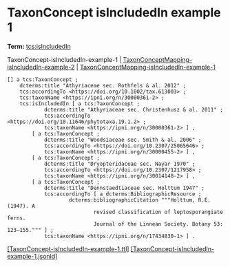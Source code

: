 # TaxonConcept isIncludedIn example 1


**Term:** [tcs:isIncludedIn](/terms/#tcs_isincludedin)

TaxonConcept-isIncludedIn-example-1 | [TaxonConceptMapping-isIncludedIn-example-2](./TaxonConceptMapping-isIncludedIn-example-2.html) | [TaxonConceptMapping-isIncludedIn-example-1](./TaxonConceptMapping-isIncludedIn-example-1.html)
```turtle
[] a tcs:TaxonConcept ;
    dcterms:title "Athyriaceae sec. Rothfels & al. 2012" ;
    tcs:accordingTo <https://doi.org/10.1002/tax.613003> ;
    tcs:taxonName <https://ipni.org/n/30000361-2> ;
    tcs:isIncludedIn [ a tcs:TaxonConcept ;
            dcterms:title "Athyriaceae sec. Christenhusz & al. 2011" ;
            tcs:accordingTo <https://doi.org/10.11646/phytotaxa.19.1.2> ;
            tcs:taxonName <https://ipni.org/n/30000361-2> ] ,
        [ a tcs:TaxonConcept ;
            dcterms:title "Woodsiaceae sec. Smith & al. 2006" ;
            tcs:accordingTo <https://doi.org/10.2307/25065646> ;
            tcs:taxonName <https://ipni.org/n/30000455-2> ] ,
        [ a tcs:TaxonConcept ;
            dcterms:title "Dryopteridaceae sec. Nayar 1970" ;
            tcs:accordingTo <https://doi.org/10.2307/1217958> ;
            tcs:taxonName <https://ipni.org/n/30014148-2> ] ,
        [ a tcs:TaxonConcept ;
            dcterms:title "Dennstaedtiaceae sec. Holttum 1947" ;
            tcs:accordingTo [ a dcterms:BibliographicResource ;
                    dcterms:bibliographicCitation """Holttum, R.E. (1947). A 
                            revised classification of leptosporangiate ferns. 
                            Journal of the Linnean Society. Botany 53: 123–155.""" ] ;
            tcs:taxonName <https://ipni.org/n/17434830-1> ] .
```

[&#91;TaxonConcept-isIncludedIn-example-1.ttl&#93;](https://github.com/tdwg/tcs2/blob/master/examples/TaxonConcept-isIncludedIn-example-1.ttl)&nbsp;[&#91;TaxonConcept-isIncludedIn-example-1.jsonld&#93;](https://github.com/tdwg/tcs2/blob/master/examples/TaxonConcept-isIncludedIn-example-1.jsonld)

